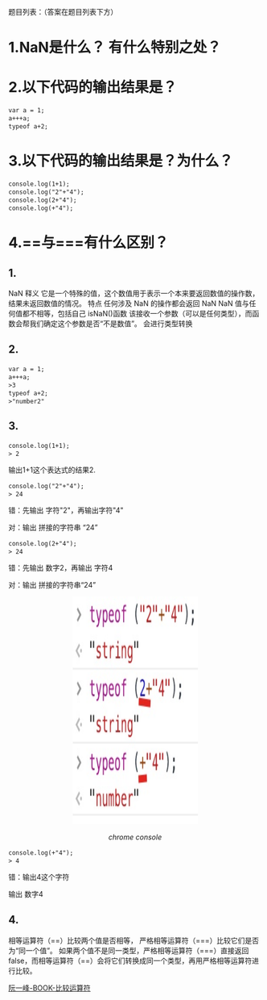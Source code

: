 题目列表：（答案在题目列表下方）
# 1.NaN是什么？ 有什么特别之处？
# 2.以下代码的输出结果是？
```
var a = 1;  
a+++a;  
typeof a+2;
```
# 3.以下代码的输出结果是？为什么？
```
console.log(1+1);    
console.log("2"+"4");  
console.log(2+"4"); 
console.log(+"4"); 
```
# 4.==与===有什么区别？

## 1.
NaN
	释义
		它是一个特殊的值，这个数值用于表示一个本来要返回数值的操作数，结果未返回数值的情况。
	特点
		任何涉及 NaN 的操作都会返回 NaN
		NaN 值与任何值都不相等，包括自己
	isNaN()函数
		该接收一个参数（可以是任何类型），而函数会帮我们确定这个参数是否“不是数值”。
		会进行类型转换
## 2.
```
var a = 1;  
a+++a;  
>3
typeof a+2; 
>"number2"
```
## 3.
```
console.log(1+1);
> 2
```
输出1+1这个表达式的结果2.

```
console.log("2"+"4");  
> 24
```
错：先输出 字符"2"，再输出字符"4"

对：输出 拼接的字符串 “24”
```
console.log(2+"4"); 
> 24
```
错：先输出 数字2，再输出 字符4

对：输出 拼接的字符串“24”

<p align="center">
    <img src="https://github.com/ComicParty/resume/blob/master/projects/U18/imgs/console.jpg" alt="Sample"  width="249" height="451">
    <p align="center">
        <em>chrome console</em>
    </p>
</p>

```
console.log(+"4"); 
> 4
```
错：输出4这个字符

输出 数字4


## 4.
相等运算符（==）比较两个值是否相等，
严格相等运算符（===）比较它们是否为“同一个值”。
如果两个值不是同一类型，严格相等运算符（===）直接返回false，而相等运算符（==）会将它们转换成同一个类型，再用严格相等运算符进行比较。

[阮一峰-BOOK-比较运算符](https://wangdoc.com/javascript/operators/comparison.html#%E4%B8%A5%E6%A0%BC%E7%9B%B8%E7%AD%89%E8%BF%90%E7%AE%97%E7%AC%A6)


